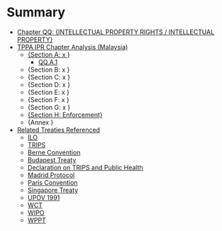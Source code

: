 # Summary

* [Chapter QQ: {INTELLECTUAL PROPERTY RIGHTS / INTELLECTUAL PROPERTY}](README.md)
* [TPPA IPR Chapter Analysis (Malaysia)](tppa_ipr_chapter_analysis_malaysia.md)
   * [{Section A: x }]({section_a_x_}.md)
       * [QQ.A.1](qqa1.md)
   * {Section B: x }
   * {Section C: x }
   * {Section D: x }
   * {Section E: x }
   * {Section F: x }
   * {Section G: x }
   * [{Section H: Enforcement}]({section_h_enforcement}.md)
   * {Annex }
* [Related Treaties Referenced](related_treaties_referenced.md)
   * [ILO](ilo.md)
   * [TRIPS](trips.md)
   * [Berne Convention](berne_convention.md)
   * [Budapest Treaty](budapest_treaty.md)
   * [Declaration on TRIPS and Public Health](declaration_on_trips_and_public_health.md)
   * [Madrid Protocol](madrid_protocol.md)
   * [Paris Convention](paris_convention.md)
   * [Singapore Treaty](singapore_treaty.md)
   * [UPOV 1991](upov_1991.md)
   * [WCT](wct.md)
   * [WIPO](wipo.md)
   * [WPPT](wppt.md)

